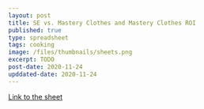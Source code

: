 ```yaml
---
layout: post
title: SE vs. Mastery Clothes and Mastery Clothes ROI
published: true
type: spreadsheet
tags: cooking
image: /files/thumbnails/sheets.png
excerpt: TODO
post-date: 2020-11-24
upddated-date: 2020-11-24
---
```


[Link to the sheet](https://docs.google.com/spreadsheets/d/1zcMEFdwitQem3xM0RQskWsT_zctc62TEj4jhK74PvNc/edit?usp=sharing)